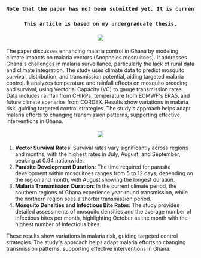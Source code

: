 <h3 align='center'>
  
```diff
Note that the paper has not been submitted yet. It is currently in progress.
```
</h3>
<h3 align='center'>
  
```diff
This article is based on my undergraduate thesis.
```
</h3>
<h4 align='center' >
<a href="https://git.io/typing-svg">
    <img src="https://readme-typing-svg.herokuapp.com/?lines=Summary&center=true&size=30">
  </a>
</h4>

<p>
The paper discusses enhancing malaria control in Ghana by modeling climate impacts on malaria vectors (Anopheles mosquitoes). It addresses Ghana's challenges in malaria surveillance, particularly the lack of rural data and climate integration. The study uses climate data to predict mosquito survival, distribution, and transmission potential, aiding targeted malaria control. It analyzes temperature and rainfall effects on mosquito breeding and survival, using Vectorial Capacity (VC) to gauge transmission rates. Data includes rainfall from CHIRPs, temperature from ECMWF's ERA5, and future climate scenarios from CORDEX. Results show variations in malaria risk, guiding targeted control strategies. The study's approach helps adapt malaria efforts to changing transmission patterns, supporting effective interventions in Ghana.
</p>

<h4 align="center">
  <a href="https://git.io/typing-svg">
    <img src="https://readme-typing-svg.herokuapp.com/?lines=Major+results&center=true&size=30">
  </a>
</h4>


1. **Vector Survival Rates**: Survival rates vary significantly across regions and months, with the highest rates in July, August, and September, peaking at 0.94 nationwide.
2. **Parasite Development Duration**: The time required for parasite development within mosquitoes ranges from 5 to 12 days, depending on the region and month, with August showing the longest duration.
3. **Malaria Transmission Duration**: In the current climate period, the southern regions of Ghana experience year-round transmission, while the northern region sees a shorter transmission period.
4. **Mosquito Densities and Infectious Bite Rates**: The study provides detailed assessments of mosquito densities and the average number of infectious bites per month, highlighting October as the month with the highest number of infectious bites.

These results show variations in malaria risk, guiding targeted control strategies. The study's approach helps adapt malaria efforts to changing transmission patterns, supporting effective interventions in Ghana.

